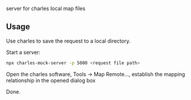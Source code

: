 server for charles local map files

## Usage

Use charles to save the request to a local directory.

Start a server:

```bash
npx charles-mock-server -p 5000 <request file path>
```

Open the charles software, Tools -> Map Remote..., establish the mapping relationship in the opened dialog box

Done.
